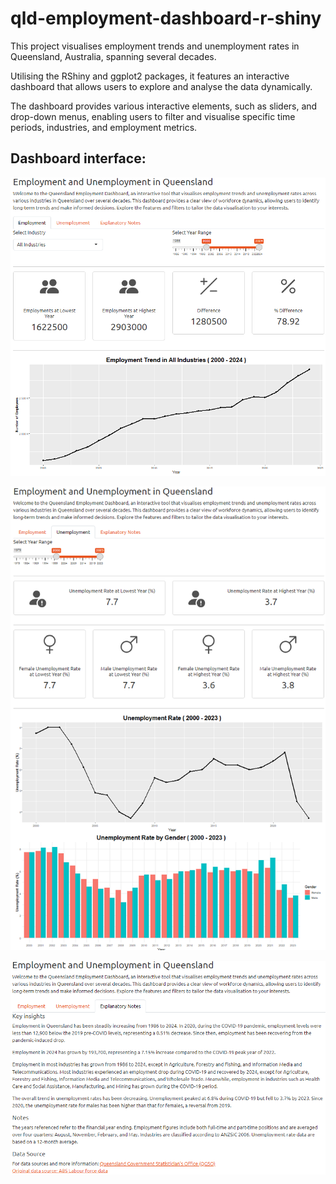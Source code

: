 # qld-employment-dashboard-r-shiny

This project visualises employment trends and unemployment rates in Queensland, Australia, spanning several decades. 

Utilising the RShiny and ggplot2 packages, it features an interactive dashboard that allows users to explore and analyse the data dynamically. 

The dashboard provides various interactive elements, such as sliders, and drop-down menus, enabling users to filter and visualise specific time periods, industries, and employment metrics.

## Dashboard interface:

![emp](emp.png)

![unemp](unemp.png)

![notes](notes.png)

